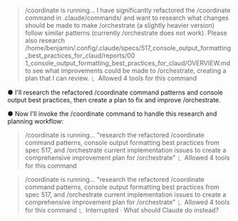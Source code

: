 > /coordinate is running… I have significantly refactored the /coordinate command in .claude/commands/
 and want to research what changes should be made to make /orchestrate (a slightly heavier version) 
follow similar patterns (currently /orchestrate does not work). Please also research 
/home/benjamin/.config/.claude/specs/517_console_output_formatting_best_practices_for_claud/reports/00
1_console_output_formatting_best_practices_for_claud/OVERVIEW.md to see what improvements could be 
made to /orchestrate, creating a plan that I can review. 
  ⎿  Allowed 4 tools for this command

● I'll research the refactored /coordinate command patterns and console output best practices,
  then create a plan to fix and improve /orchestrate.

● Now I'll invoke the /coordinate command to handle this research and planning workflow:

> /coordinate is running… "research the refactored /coordinate command patterns, console output 
formatting best practices from spec 517, and /orchestrate current implementation issues to create a 
comprehensive improvement plan for /orchestrate" 
  ⎿  Allowed 4 tools for this command

> /coordinate is running… "research the refactored /coordinate command patterns, console output 
formatting best practices from spec 517, and /orchestrate current implementation issues to create a 
comprehensive improvement plan for /orchestrate" 
  ⎿  Allowed 4 tools for this command
  ⎿  Interrupted · What should Claude do instead?
